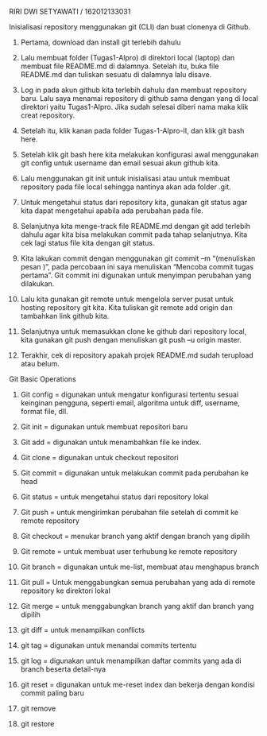 RIRI DWI SETYAWATI / 162012133031

Inisialisasi repository menggunakan git (CLI) dan buat clonenya di Github. 

1. Pertama, download dan install git terlebih dahulu

2. Lalu membuat folder (Tugas1-Alpro) di direktori local (laptop) dan membuat file README.md di dalamnya. Setelah itu, buka file README.md dan tuliskan sesuatu di dalamnya lalu disave. 

3. Log in pada akun github kita terlebih dahulu dan membuat repository baru. Lalu saya menamai repository di github sama dengan yang di local direktori yaitu  Tugas1-Alpro. Jika sudah selesai diberi nama maka klik creat repository.

4. Setelah itu, klik kanan pada folder Tugas-1-Alpro-II, dan klik git bash here.

5. Setelah klik git bash here kita melakukan konfigurasi awal menggunakan git config untuk username dan email sesuai akun github kita.

6. Lalu menggunakan git init untuk inisialisasi atau untuk membuat repository pada file local sehingga nantinya akan ada folder .git.

7. Untuk mengetahui status dari repository kita, gunakan git status agar kita dapat mengetahui apabila ada perubahan pada file.

8. Selanjutnya kita menge-track file README.md dengan git add terlebih dahulu agar kita bisa melakukan commit pada tahap selanjutnya. Kita cek lagi status file kita dengan git status.

9. Kita lakukan commit dengan menggunakan git commit –m “(menuliskan pesan )”, pada percobaan ini saya menuliskan “Mencoba commit tugas pertama”. Git commit ini digunakan untuk menyimpan perubahan yang dilakukan.

10. Lalu kita gunakan git remote untuk mengelola server pusat untuk hosting repository git kita. Kita tuliskan git remote add origin dan tambahkan link github kita.

11. Selanjutnya untuk memasukkan clone ke github dari repository local, kita gunakan git push dengan menuliskan git push –u origin master.

12. Terakhir, cek di repository apakah projek README.md sudah terupload atau belum.


Git Basic Operations

1. Git config = digunakan untuk mengatur konfigurasi tertentu sesuai keinginan pengguna, seperti email, algoritma untuk diff, username, format file, dll.

2. Git init = digunakan untuk membuat repositori baru

3. Git add = digunakan untuk menambahkan file ke index. 

4. Git clone = digunakan untuk checkout repositori

5. Git commit = digunakan untuk melakukan commit pada perubahan ke head

6. Git status = untuk mengetahui status dari repository lokal

7. Git push = untuk mengirimkan perubahan file setelah di commit ke remote repository

8. Git checkout = menukar branch yang aktif dengan branch yang dipilih

9. Git remote = untuk membuat user terhubung ke remote repository

10. Git branch = digunakan untuk me-list, membuat atau menghapus branch

11. Git pull = Untuk menggabungkan semua perubahan yang ada di remote repository ke direktori lokal

12. Git merge = untuk menggabungkan branch yang aktif dan branch yang dipilih

13. git diff = untuk menampilkan conflicts

14. git tag = digunakan untuk menandai commits tertentu

15. git log = digunakan untuk menampilkan daftar commits yang ada di branch beserta detail-nya

16. git reset = digunakan untuk me-reset index dan bekerja dengan kondisi commit paling baru

17. git remove 

18. git restore
